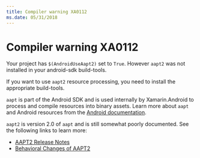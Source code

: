 ```yaml
---
title: Compiler warning XA0112
ms.date: 05/31/2018
---
```

# Compiler warning XA0112

Your project has `$(AndroidUseAapt2)` set to `True`. However `aapt2` was not
installed in your android-sdk build-tools.

If you want to use `aapt2` resource processing, you need to install the
appropriate build-tools.

`aapt` is part of the Android SDK and is used internally by Xamarin.Android to
process and compile resources into binary assets.  Learn more about `aapt` and
Android resources from the [Android documentation][aapt].

`aapt2` is version 2.0 of `aapt` and is still somewhat poorly documented. See
the following links to learn more:

  * [AAPT2 Release Notes][release-notes]
  * [Behavioral Changes of AAPT2][behavior]

[aapt]: https://developer.android.com/guide/topics/resources/accessing-resources.html
[release-notes]: https://android.googlesource.com/platform/frameworks/base/+/master/tools/aapt2/readme.md
[behavior]: https://developer.android.com/studio/build/gradle-plugin-3-0-0-migration#aapt2
